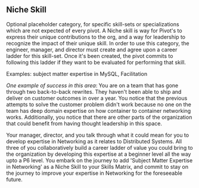 ## Niche Skill
Optional placeholder category, for specific skill-sets or specializations which are not expected of every pivot. A Niche skill is way for Pivot's to express their unique contributions to the org, and a way for leadership to recognize the impact of their unique skill. In order to use this category, the engineer, manager, and director must create and agree upon a career ladder for this skill-set. Once it's been created, the pivot commits to following this ladder if they want to be evaluated for performing that skill.

Examples: subject matter expertise in MySQL, Facilitation

*One example of success in this area*: You are on a team that has gone through two back-to-back rewrites. They haven't been able to ship and deliver on customer outcomes in over a year. You notice that the previous attempts to solve the customer problem didn't work because no one on the team has deep domain expertise on how container to container networking works. Additionally, you notice that there are other parts of the organization that could benefit from having thought leadership in this space. 

Your manager, director, and you talk through what it could mean for you to develop expertise in Networking as it relates to Distributed Systems. All three of you collaboratively build a career ladder of value you could bring to the organization by developing this expertise at a beginner level all the way upto a P6 level. You embark on the journey to add 'Subject Matter Expertise in Networking' as a Niche Skill to your Skills Matrix, and commit to stay on the journey to improve your expertise in Networking for the foreseeable future.
